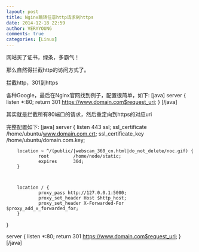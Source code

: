 ```yaml
---
layout: post
title: Nginx跳转任意http请求到https
date: 2014-12-18 22:59
author: VERYYOUNG
comments: true
categories: [Linux]
---
```

网站买了证书，绿条，多霸气！

那么自然得拦截http的访问方式了。

拦截http，301到https


各种Google，最后在Nginx官网找到例子，配置很简单，如下:
[java]
server {
        listen          *:80;
        return          301 https://www.domain.com$request_uri;
}
[/java]

其实就是拦截所有80端口的请求，然后重定向到https的对应uri

完整配置如下:
[java]
server {
        listen  443 ssl;
        ssl_certificate /home/ubuntu/www.domain.com.crt;
        ssl_certificate_key /home/ubuntu/domain.com.key;


        location ~ ^/(public/|webscan_360_cn.html|do_not_delete/noc.gif) {
                root         /home/node/static;
                expires      30d;
        }



        location / {
                proxy_pass http://127.0.0.1:5000;
                proxy_set_header Host $http_host;
                proxy_set_header X-Forwarded-For $proxy_add_x_forwarded_for;
        }

}

server {
        listen          *:80;
        return          301 https://www.domain.com$request_uri;
}
[/java]

